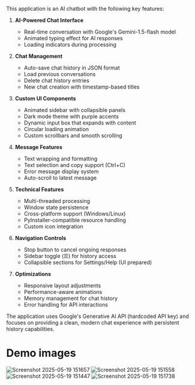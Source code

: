 This application is an AI chatbot with the following key features:

1. **AI-Powered Chat Interface**
   - Real-time conversation with Google's Gemini-1.5-flash model
   - Animated typing effect for AI responses
   - Loading indicators during processing

2. **Chat Management**
   - Auto-save chat history in JSON format
   - Load previous conversations
   - Delete chat history entries
   - New chat creation with timestamp-based titles

3. **Custom UI Components**
   - Animated sidebar with collapsible panels
   - Dark mode theme with purple accents
   - Dynamic input box that expands with content
   - Circular loading animation
   - Custom scrollbars and smooth scrolling

4. **Message Features**
   - Text wrapping and formatting
   - Text selection and copy support (Ctrl+C)
   - Error message display system
   - Auto-scroll to latest message

5. **Technical Features**
   - Multi-threaded processing
   - Window state persistence
   - Cross-platform support (Windows/Linux)
   - PyInstaller-compatible resource handling
   - Custom icon integration

6. **Navigation Controls**
   - Stop button to cancel ongoing responses
   - Sidebar toggle (☰) for history access
   - Collapsible sections for Settings/Help (UI prepared)

7. **Optimizations**
   - Responsive layout adjustments
   - Performance-aware animations
   - Memory management for chat history
   - Error handling for API interactions

The application uses Google's Generative AI API (hardcoded API key) and focuses on providing a clean, modern chat experience with persistent history capabilities.


# Demo images
![Screenshot 2025-05-19 151657](https://github.com/user-attachments/assets/07a0c70b-9b41-46a4-8943-a77851184b2b)
![Screenshot 2025-05-19 151558](https://github.com/user-attachments/assets/60beb337-2bd7-4596-a619-3a59294f35da)
![Screenshot 2025-05-19 151447](https://github.com/user-attachments/assets/2a0c5fb7-5b4b-4354-ba69-551383213eb7)
![Screenshot 2025-05-19 151738](https://github.com/user-attachments/assets/dfbfba08-4f8a-46a7-b6d3-cddf5ec3126c)


